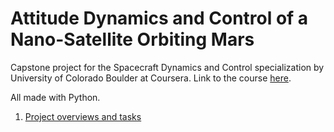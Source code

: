 #  Attitude Dynamics and Control of a Nano-Satellite Orbiting Mars

Capstone project for the Spacecraft Dynamics and Control specialization by University of Colorado Boulder at Coursera. 
Link to the course [here](https://www.coursera.org/specializations/spacecraft-dynamics-control).

All made with Python.


1. [Project overviews and tasks](DynamicsCapstone-v3.pdf)